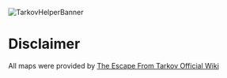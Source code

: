 ![TarkovHelperBanner](https://github.com/BetrixEdits/Tarkov-Helper/blob/master/Assets/Media/Disclaimer.jpg?raw=true)

# Disclaimer
All maps were provided by [The Escape From Tarkov Official Wiki](https://escapefromtarkov.gamepedia.com/Escape_from_Tarkov_Wiki)

